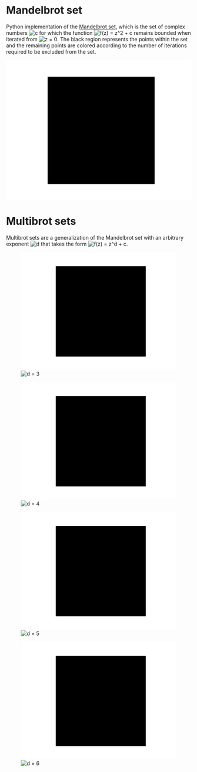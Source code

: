 # Mandelbrot set
Python implementation of the [Mandelbrot set](https://en.wikipedia.org/wiki/Mandelbrot_set), which is the set of complex numbers <img src="https://latex.codecogs.com/svg.latex?\inline&space;c" title="c" /> for which the function <img src="https://latex.codecogs.com/svg.latex?\inline&space;f(z)&space;=&space;z^2&space;&plus;&space;c" title="f(z) = z^2 + c" /> remains bounded when iterated from <img src="https://latex.codecogs.com/svg.latex?\inline&space;z&space;=&space;0" title="z = 0" />. The black region represents the points within the set and the remaining points are colored according to the number of iterations required to be excluded from the set.

![mandelbrot](https://raw.githubusercontent.com/klane/mandelbrot/master/assets/mandelbrot-d2.gif)

# Multibrot sets
Multibrot sets are a generalization of the Mandelbrot set with an arbitrary exponent <img src="https://latex.codecogs.com/svg.latex?\inline&space;d" title="d" /> that takes the form <img src="https://latex.codecogs.com/svg.latex?\inline&space;f(z)&space;=&space;z^d&space;&plus;&space;c" title="f(z) = z^d + c" />.

<figure class="align-center"><img src="https://raw.githubusercontent.com/klane/mandelbrot/master/assets/mandelbrot-d3.gif" width="425"><figcaption><img src="https://latex.codecogs.com/svg.latex?\inline&space;d&space;=&space;3" title="d = 3" /></figcaption></figure> <figure class="align-center"><img src="https://raw.githubusercontent.com/klane/mandelbrot/master/assets/mandelbrot-d4.gif" width="425"><figcaption><img src="https://latex.codecogs.com/svg.latex?\inline&space;d&space;=&space;4" title="d = 4" /></figcaption></figure>
<figure class="align-center"><img src="https://raw.githubusercontent.com/klane/mandelbrot/master/assets/mandelbrot-d5.gif" width="425"><figcaption><img src="https://latex.codecogs.com/svg.latex?\inline&space;d&space;=&space;5" title="d = 5" /></figcaption></figure> <figure class="align-center"><img src="https://raw.githubusercontent.com/klane/mandelbrot/master/assets/mandelbrot-d6.gif" width="425"><figcaption><img src="https://latex.codecogs.com/svg.latex?\inline&space;d&space;=&space;6" title="d = 6" /></figcaption></figure>
